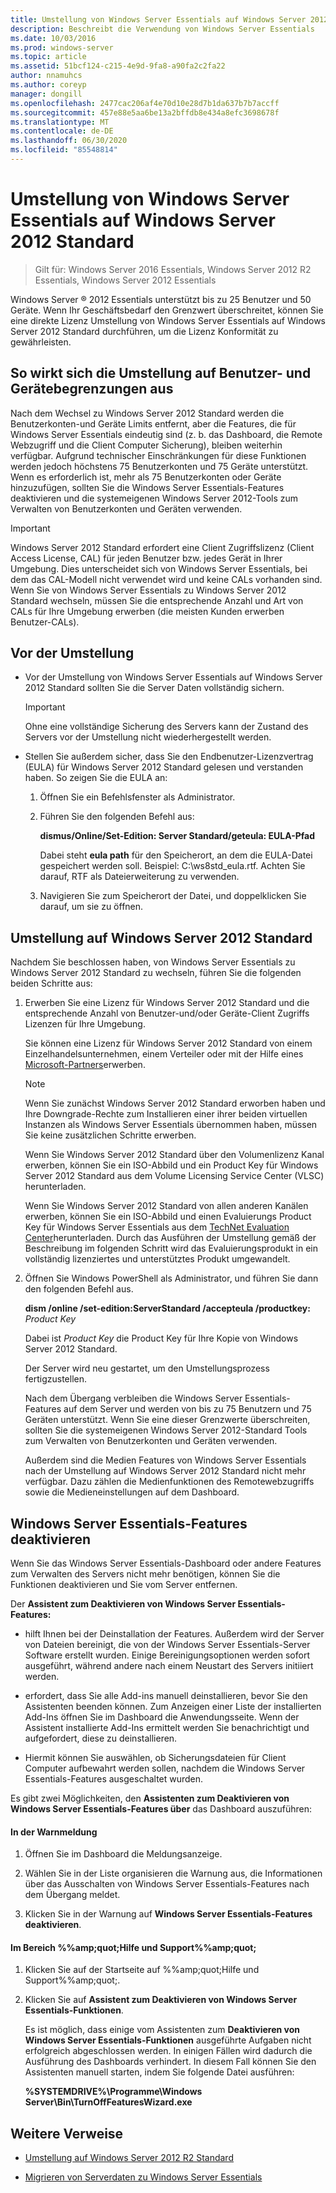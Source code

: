 ```yaml
---
title: Umstellung von Windows Server Essentials auf Windows Server 2012 Standard
description: Beschreibt die Verwendung von Windows Server Essentials
ms.date: 10/03/2016
ms.prod: windows-server
ms.topic: article
ms.assetid: 51bcf124-c215-4e9d-9fa8-a90fa2c2fa22
author: nnamuhcs
ms.author: coreyp
manager: dongill
ms.openlocfilehash: 2477cac206af4e70d10e28d7b1da637b7b7accff
ms.sourcegitcommit: 457e88e5aa6be13a2bffdb8e434a8efc3698678f
ms.translationtype: MT
ms.contentlocale: de-DE
ms.lasthandoff: 06/30/2020
ms.locfileid: "85548814"
---
```

# <a name="transition-from-windows-server-essentials-to-windows-server-2012-standard"></a>Umstellung von Windows Server Essentials auf Windows Server 2012 Standard

>Gilt für: Windows Server 2016 Essentials, Windows Server 2012 R2 Essentials, Windows Server 2012 Essentials

 Windows Server &reg; 2012 Essentials unterstützt bis zu 25 Benutzer und 50 Geräte. Wenn Ihr Geschäftsbedarf den Grenzwert überschreitet, können Sie eine direkte Lizenz Umstellung von Windows Server Essentials auf Windows Server 2012 Standard durchführen, um die Lizenz Konformität zu gewährleisten.

## <a name="how-the-transition-affects-user-and-device-limits"></a>So wirkt sich die Umstellung auf Benutzer- und Gerätebegrenzungen aus
 Nach dem Wechsel zu Windows Server 2012 Standard werden die Benutzerkonten-und Geräte Limits entfernt, aber die Features, die für Windows Server Essentials eindeutig sind (z. b. das Dashboard, die Remote Webzugriff und die Client Computer Sicherung), bleiben weiterhin verfügbar. Aufgrund technischer Einschränkungen für diese Funktionen werden jedoch höchstens 75 Benutzerkonten und 75 Geräte unterstützt. Wenn es erforderlich ist, mehr als 75 Benutzerkonten oder Geräte hinzuzufügen, sollten Sie die Windows Server Essentials-Features deaktivieren und die systemeigenen Windows Server 2012-Tools zum Verwalten von Benutzerkonten und Geräten verwenden.

> [!IMPORTANT]
>   Windows Server 2012 Standard erfordert eine Client Zugriffslizenz (Client Access License, CAL) für jeden Benutzer bzw. jedes Gerät in Ihrer Umgebung. Dies unterscheidet sich von Windows Server Essentials, bei dem das CAL-Modell nicht verwendet wird und keine CALs vorhanden sind.  Wenn Sie von Windows Server Essentials zu Windows Server 2012 Standard wechseln, müssen Sie die entsprechende Anzahl und Art von CALs für Ihre Umgebung erwerben (die meisten Kunden erwerben Benutzer-CALs).

## <a name="before-the-transition"></a>Vor der Umstellung

-   Vor der Umstellung von Windows Server Essentials auf Windows Server 2012 Standard sollten Sie die Server Daten vollständig sichern.

    > [!IMPORTANT]
    >  Ohne eine vollständige Sicherung des Servers kann der Zustand des Servers vor der Umstellung nicht wiederhergestellt werden.

-   Stellen Sie außerdem sicher, dass Sie den Endbenutzer-Lizenzvertrag (EULA) für Windows Server 2012 Standard gelesen und verstanden haben. So zeigen Sie die EULA an:

    1.  Öffnen Sie ein Befehlsfenster als Administrator.

    2.  Führen Sie den folgenden Befehl aus:

         **dismus/Online/Set-Edition: Server Standard/geteula: EULA-Pfad**

         Dabei steht **eula path** für den Speicherort, an dem die EULA-Datei gespeichert werden soll. Beispiel: C:\ws8std_eula.rtf.  Achten Sie darauf, RTF als Dateierweiterung zu verwenden.

    3.  Navigieren Sie zum Speicherort der Datei, und doppelklicken Sie darauf, um sie zu öffnen.

## <a name="transition-to--windows-server-2012-standard"></a>Umstellung auf Windows Server 2012 Standard
 Nachdem Sie beschlossen haben, von Windows Server Essentials zu Windows Server 2012 Standard zu wechseln, führen Sie die folgenden beiden Schritte aus:

1. Erwerben Sie eine Lizenz für Windows Server 2012 Standard und die entsprechende Anzahl von Benutzer-und/oder Geräte-Client Zugriffs Lizenzen für Ihre Umgebung.

    Sie können eine Lizenz für Windows Server 2012 Standard von einem Einzelhandelsunternehmen, einem Verteiler oder mit der Hilfe eines [Microsoft-Partners](https://pinpoint.microsoft.com/SelectCulture.aspx)erwerben.

   > [!NOTE]
   >  Wenn Sie zunächst Windows Server 2012 Standard erworben haben und Ihre Downgrade-Rechte zum Installieren einer ihrer beiden virtuellen Instanzen als Windows Server Essentials übernommen haben, müssen Sie keine zusätzlichen Schritte erwerben.
   >
   >  Wenn Sie Windows Server 2012 Standard über den Volumenlizenz Kanal erwerben, können Sie ein ISO-Abbild und ein Product Key für Windows Server 2012 Standard aus dem Volume Licensing Service Center (VLSC) herunterladen.
   >
   >  Wenn Sie Windows Server 2012 Standard von allen anderen Kanälen erwerben, können Sie ein ISO-Abbild und einen Evaluierungs Product Key für Windows Server Essentials aus dem [TechNet Evaluation Center](https://technet.microsoft.com/evalcenter/jj659306.aspx)herunterladen. Durch das Ausführen der Umstellung gemäß der Beschreibung im folgenden Schritt wird das Evaluierungsprodukt in ein vollständig lizenziertes und unterstütztes Produkt umgewandelt.

2. Öffnen Sie Windows PowerShell als Administrator, und führen Sie dann den folgenden Befehl aus.

    **dism /online /set-edition:ServerStandard /accepteula /productkey:** *Product Key*

    Dabei ist *Product Key* die Product Key für Ihre Kopie von Windows Server 2012 Standard.

    Der Server wird neu gestartet, um den Umstellungsprozess fertigzustellen.

   Nach dem Übergang verbleiben die Windows Server Essentials-Features auf dem Server und werden von bis zu 75 Benutzern und 75 Geräten unterstützt. Wenn Sie eine dieser Grenzwerte überschreiten, sollten Sie die systemeigenen Windows Server 2012-Standard Tools zum Verwalten von Benutzerkonten und Geräten verwenden.

   Außerdem sind die Medien Features von Windows Server Essentials nach der Umstellung auf Windows Server 2012 Standard nicht mehr verfügbar. Dazu zählen die Medienfunktionen des Remotewebzugriffs sowie die Medieneinstellungen auf dem Dashboard.

## <a name="turn-off--windows-server-essentials-features"></a>Windows Server Essentials-Features deaktivieren
 Wenn Sie das Windows Server Essentials-Dashboard oder andere Features zum Verwalten des Servers nicht mehr benötigen, können Sie die Funktionen deaktivieren und Sie vom Server entfernen.

 Der **Assistent zum Deaktivieren von Windows Server Essentials-Features:**
 
- hilft Ihnen bei der Deinstallation der Features. Außerdem wird der Server von Dateien bereinigt, die von der Windows Server Essentials-Server Software erstellt wurden.  Einige Bereinigungsoptionen werden sofort ausgeführt, während andere nach einem Neustart des Servers initiiert werden.

- erfordert, dass Sie alle Add-ins manuell deinstallieren, bevor Sie den Assistenten beenden können. Zum Anzeigen einer Liste der installierten Add-Ins öffnen Sie im Dashboard die Anwendungsseite. Wenn der Assistent installierte Add-Ins ermittelt werden Sie benachrichtigt und aufgefordert, diese zu deinstallieren.

- Hiermit können Sie auswählen, ob Sicherungsdateien für Client Computer aufbewahrt werden sollen, nachdem die Windows Server Essentials-Features ausgeschaltet wurden.

 Es gibt zwei Möglichkeiten, den **Assistenten zum Deaktivieren von Windows Server Essentials-Features über** das Dashboard auszuführen:

#### <a name="from-the-alert"></a>In der Warnmeldung

1.  Öffnen Sie im Dashboard die Meldungsanzeige.

2.  Wählen Sie in der Liste organisieren die Warnung aus, die Informationen über das Ausschalten von Windows Server Essentials-Features nach dem Übergang meldet.

3.  Klicken Sie in der Warnung auf **Windows Server Essentials-Features deaktivieren**.

#### <a name="from-the-get-help-and-support-pane"></a>Im Bereich %%amp;quot;Hilfe und Support%%amp;quot;

1. Klicken Sie auf der Startseite auf %%amp;quot;Hilfe und Support%%amp;quot;.

2. Klicken Sie auf **Assistent zum Deaktivieren von Windows Server Essentials-Funktionen**.

   Es ist möglich, dass einige vom Assistenten zum **Deaktivieren von Windows Server Essentials-Funktionen** ausgeführte Aufgaben nicht erfolgreich abgeschlossen werden. In einigen Fällen wird dadurch die Ausführung des Dashboards verhindert. In diesem Fall können Sie den Assistenten manuell starten, indem Sie folgende Datei ausführen:

   **%SYSTEMDRIVE%\Programme\Windows Server\Bin\TurnOffFeaturesWizard.exe**

## <a name="additional-references"></a>Weitere Verweise


-   [Umstellung auf Windows Server 2012 R2 Standard](Transition-from-Windows-Server-2012-R2-Essentials-to-Windows-Server-2012-R2-Standard.md)

-   [Migrieren von Serverdaten zu Windows Server Essentials](Migrate-Server-Data-to-Windows-Server-Essentials.md)

